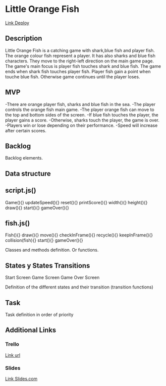 # Little Orange Fish

[Link Deploy](https://github.com/nevraka/Little-Orange-Fish)

## Description

Little Orange Fish is a catching game with shark,blue fish and player fish. The orange colour fish represent a player.
It has also sharks and blue fish characters. They move to the right-left direction on the main game page.
The game's main focus is player fish touches shark and blue fish.
The game ends when shark fish touches player fish. Player fish gain a point when touche blue fish. Otherwise game continues until the player loses.

## MVP

-There are orange player fish, sharks and blue fish in the sea.
-The player controls the orange fish main game.
-The player orange fish can move to the top and bottom sides of the screen.
-If blue fish touches the player, the player gains a score.
-Otherwise, sharks touch the player, the game is over.
-Players win or lose depending on their performance.
-Speed will increase after certain scores.

## Backlog

Backlog elements.

## Data structure

## script.js()

Game(){}
updateSpeed(){}
reset(){}
printScore(){}
width(){}
height(){}
draw(){}
start(){}
gameOver(){}

## fish.js()

Fish(){}
draw(){}
move(){}
checkInFrame(){}
recycle(){}
keepInFrame(){}
collision(fish){}
start(){}
gameOver(){}

Classes and methods definition. Or functions.

## States y States Transitions

Start Screen
Game Screen
Game Over Screen

Definition of the different states and their transition (transition functions)

## Task

Task definition in order of priority

## Additional Links

### Trello

[Link url](https://trello.com)

### Slides

[Link Slides.com](http://slides.com)
